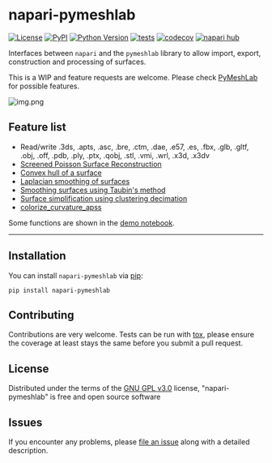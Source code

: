 # napari-pymeshlab

[![License](https://img.shields.io/pypi/l/napari-pymeshlab.svg?color=green)](https://github.com/zacsimile/napari-pymeshlab/raw/main/LICENSE)
[![PyPI](https://img.shields.io/pypi/v/napari-pymeshlab.svg?color=green)](https://pypi.org/project/napari-pymeshlab)
[![Python Version](https://img.shields.io/pypi/pyversions/napari-pymeshlab.svg?color=green)](https://python.org)
[![tests](https://github.com/zacsimile/napari-pymeshlab/workflows/tests/badge.svg)](https://github.com/zacsimile/napari-pymeshlab/actions)
[![codecov](https://codecov.io/gh/zacsimile/napari-pymeshlab/branch/main/graph/badge.svg)](https://codecov.io/gh/zacsimile/napari-pymeshlab)
[![napari hub](https://img.shields.io/endpoint?url=https://api.napari-hub.org/shields/napari-pymeshlab)](https://napari-hub.org/plugins/napari-pymeshlab)

Interfaces between `napari` and the `pymeshlab` library to allow import, export, construction and processing of surfaces. 

This is a WIP and feature requests are welcome. Please check [PyMeshLab](https://pymeshlab.readthedocs.io/en/latest/)
for possible features.

![img.png](https://github.com/zacsimile/napari-pymeshlab/raw/main/docs/screenshot.png)

## Feature list

- Read/write .3ds, .apts, .asc, .bre, .ctm, .dae, .e57, .es, .fbx, .glb, .gltf, .obj, .off, .pdb, .ply,
                  .ptx, .qobj, .stl, .vmi, .wrl, .x3d, .x3dv
- [Screened Poisson Surface Reconstruction](https://www.cs.jhu.edu/~misha/MyPapers/ToG13.pdf)
- [Convex hull of a surface](https://pymeshlab.readthedocs.io/en/0.1.9/tutorials/apply_filter.html)
- [Laplacian smoothing of surfaces](https://pymeshlab.readthedocs.io/en/0.1.9/filter_list.html#laplacian_smooth)
- [Smoothing surfaces using Taubin's method](https://pymeshlab.readthedocs.io/en/0.1.9/filter_list.html#taubin_smooth)
- [Surface simplification using clustering decimation](https://pymeshlab.readthedocs.io/en/0.1.9/filter_list.html#simplification_clustering_decimation)
- [colorize_curvature_apss](https://pymeshlab.readthedocs.io/en/0.1.9/filter_list.html#colorize_curvature_apss)

Some functions are shown in the [demo notebook](docs/demo.ipynb).

----------------------------------

<!--

This [napari] plugin was generated with [Cookiecutter] using [@napari]'s [cookiecutter-napari-plugin] template.

Don't miss the full getting started guide to set up your new package:
https://github.com/napari/cookiecutter-napari-plugin#getting-started

and review the napari docs for plugin developers:
https://napari.org/plugins/stable/index.html
-->

## Installation 

You can install `napari-pymeshlab` via [pip]:

    pip install napari-pymeshlab




## Contributing

Contributions are very welcome. Tests can be run with [tox], please ensure
the coverage at least stays the same before you submit a pull request.

## License

Distributed under the terms of the [GNU GPL v3.0] license,
"napari-pymeshlab" is free and open source software

## Issues

If you encounter any problems, please [file an issue](https://github.com/zacsimile/napari-pymeshlab/issues) along with a detailed description.

[napari]: https://github.com/napari/napari
[Cookiecutter]: https://github.com/audreyr/cookiecutter
[@napari]: https://github.com/napari
[MIT]: http://opensource.org/licenses/MIT
[BSD-3]: http://opensource.org/licenses/BSD-3-Clause
[GNU GPL v3.0]: http://www.gnu.org/licenses/gpl-3.0.txt
[GNU LGPL v3.0]: http://www.gnu.org/licenses/lgpl-3.0.txt
[Apache Software License 2.0]: http://www.apache.org/licenses/LICENSE-2.0
[Mozilla Public License 2.0]: https://www.mozilla.org/media/MPL/2.0/index.txt
[cookiecutter-napari-plugin]: https://github.com/napari/cookiecutter-napari-plugin

[napari]: https://github.com/napari/napari
[tox]: https://tox.readthedocs.io/en/latest/
[pip]: https://pypi.org/project/pip/
[PyPI]: https://pypi.org/

